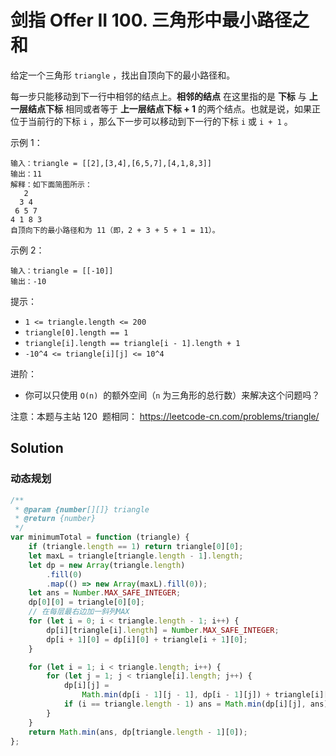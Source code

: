 # 剑指 Offer II 100. 三角形中最小路径之和

给定一个三角形 `triangle` ，找出自顶向下的最小路径和。

每一步只能移动到下一行中相邻的结点上。**相邻的结点** 在这里指的是 **下标** 与 **上一层结点下标** 相同或者等于 **上一层结点下标 + 1** 的两个结点。也就是说，如果正位于当前行的下标 `i` ，那么下一步可以移动到下一行的下标 `i` 或 `i + 1` 。

示例 1：

```
输入：triangle = [[2],[3,4],[6,5,7],[4,1,8,3]]
输出：11
解释：如下面简图所示：
   2
  3 4
 6 5 7
4 1 8 3
自顶向下的最小路径和为 11（即，2 + 3 + 5 + 1 = 11）。
```

示例 2：

```
输入：triangle = [[-10]]
输出：-10
```

提示：

-   `1 <= triangle.length <= 200`
-   `triangle[0].length == 1`
-   `triangle[i].length == triangle[i - 1].length + 1`
-   `-10^4 <= triangle[i][j] <= 10^4`

进阶：

-   你可以只使用 `O(n)`  的额外空间（`n` 为三角形的总行数）来解决这个问题吗？

注意：本题与主站 120  题相同： https://leetcode-cn.com/problems/triangle/

## Solution

### 动态规划

```js
/**
 * @param {number[][]} triangle
 * @return {number}
 */
var minimumTotal = function (triangle) {
    if (triangle.length == 1) return triangle[0][0];
    let maxL = triangle[triangle.length - 1].length;
    let dp = new Array(triangle.length)
        .fill(0)
        .map(() => new Array(maxL).fill(0));
    let ans = Number.MAX_SAFE_INTEGER;
    dp[0][0] = triangle[0][0];
    // 在每层最右边加一斜列MAX
    for (let i = 0; i < triangle.length - 1; i++) {
        dp[i][triangle[i].length] = Number.MAX_SAFE_INTEGER;
        dp[i + 1][0] = dp[i][0] + triangle[i + 1][0];
    }

    for (let i = 1; i < triangle.length; i++) {
        for (let j = 1; j < triangle[i].length; j++) {
            dp[i][j] =
                Math.min(dp[i - 1][j - 1], dp[i - 1][j]) + triangle[i][j];
            if (i == triangle.length - 1) ans = Math.min(dp[i][j], ans);
        }
    }
    return Math.min(ans, dp[triangle.length - 1][0]);
};
```

